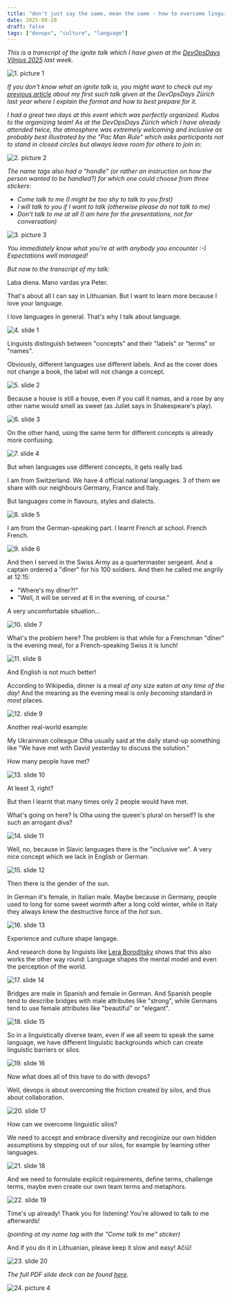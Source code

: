 ```yaml
---
title: "don't just say the same, mean the same - how to overcome linguistic silos"
date: 2025-09-20
draft: false
tags: ["devops", "culture", "language"]
---
```


_This is a transcript of the ignite talk which I have given at the [DevOpsDays Vilnius 2025](https://www.devopsdays.lt/) last week._

![1. picture 1](/images/blog/linguistic-silos/presenting_2.jpg)

_If you don't know what an ignite talk is, you might want to check out my [previous article](/blog/wholesome-talk) about my first such talk given at the DevOpsDays Zürich last year where I explain the format and how to best prepare for it._

_I had a great two days at this event which was perfectly organized. Kudos to the organizing team! As at the DevOpsDays Zürich which I have already attended twice, the atmosphere was extremely welcoming and inclusive as probably best illustrated by the "Pac Man Rule" which asks participants not to stand in closed circles but always leave room for others to join in:_

![2. picture 2](/images/blog/linguistic-silos/pac_man_rule.jpg)

_The name tags also had a "handle" (or rather an instruction on how the person wanted to be handled?) for which one could choose from three stickers:_

* _Come talk to me (I might be too shy to talk to you first)_
* _I will talk to you if I want to talk (otherwise please do not talk to me)_
* _Don't talk to me at all (I am here for the presentations, not for conversation)_

![3. picture 3](/images/blog/linguistic-silos/name_tag.jpg)

_You immediately know what you're at with anybody you encounter :-) Expectations well managed!_

_But now to the transcript of my talk:_

Laba diena. Mano vardas yra Peter. 

That's about all I can say in Lithuanian. But I want to learn more because I love your language. 

I love languages in general. That's why I talk about language.

![4. slide 1](/images/blog/linguistic-silos/dodvilnius2025_ignite_peterhaefliger_linguisticsilos_pg01.png)

Linguists distinguish between "concepts" and their "labels" or "terms" or "names". 

Obviously, different languages use different labels. And as the cover does not change a book, the label will not change a concept.

![5. slide 2](/images/blog/linguistic-silos/dodvilnius2025_ignite_peterhaefliger_linguisticsilos_pg02.png)

Because a house is still a house, even if you call it namas, and a rose by any other name would smell as sweet (as Juliet says in Shakespeare's play).

![6. slide 3](/images/blog/linguistic-silos/dodvilnius2025_ignite_peterhaefliger_linguisticsilos_pg03.png)

On the other hand, using the same term for different concepts is already more confusing. 

![7. slide 4](/images/blog/linguistic-silos/dodvilnius2025_ignite_peterhaefliger_linguisticsilos_pg04.png)

But when languages use different concepts, it gets really bad.

I am from Switzerland. We have 4 official national languages. 3 of them we share with our neighbours Germany, France and Italy. 

But languages come in flavours, styles and dialects.

![8. slide 5](/images/blog/linguistic-silos/dodvilnius2025_ignite_peterhaefliger_linguisticsilos_pg05.png)

I am from the German-speaking part. I learnt French at school. French French.

![9. slide 6](/images/blog/linguistic-silos/dodvilnius2025_ignite_peterhaefliger_linguisticsilos_pg06.png)

And then I served in the Swiss Army as a quartermaster sergeant. And a captain ordered a "dîner" for his 100 soldiers. And then he called me angrily at 12:15: 

- "Where's my dîner?!"
- "Well, it will be served at 6 in the evening, of course."

A very uncomfortable situation...

![10. slide 7](/images/blog/linguistic-silos/dodvilnius2025_ignite_peterhaefliger_linguisticsilos_pg07.png)

What's the problem here? The problem is that while for a Frenchman "dîner" is the evening meal, for a French-speaking Swiss it is lunch!

![11. slide 8](/images/blog/linguistic-silos/dodvilnius2025_ignite_peterhaefliger_linguisticsilos_pg08.png)

And English is not much better! 

According to Wikipedia, dinner is a meal _of any size_ eaten _at any time of the day_! And the meaning as the evening meal is only _becoming_ standard in _most_ places.

![12. slide 9](/images/blog/linguistic-silos/dodvilnius2025_ignite_peterhaefliger_linguisticsilos_pg09.png)

Another real-world example: 

My Ukraininan colleague Olha usually said at the daily stand-up something like "We have met with David yesterday to discuss the solution."

How many people have met?

![13. slide 10](/images/blog/linguistic-silos/dodvilnius2025_ignite_peterhaefliger_linguisticsilos_pg10.png)

At least 3, right? 

But then I learnt that many times only 2 people would have met. 

What's going on here? Is Olha using the queen's plural on herself? Is she such an arrogant diva?

![14. slide 11](/images/blog/linguistic-silos/dodvilnius2025_ignite_peterhaefliger_linguisticsilos_pg11.png)

Well, no, because in Slavic languages there is the "inclusive we". A very nice concept which we lack in English or German.

![15. slide 12](/images/blog/linguistic-silos/dodvilnius2025_ignite_peterhaefliger_linguisticsilos_pg12.png)

Then there is the gender of the sun. 

In German it's female, in Italian male. Maybe because in Germany, people used to long for some sweet _warmth_ after a long cold winter, while in Italy they always knew the destructive force of the _hot_ sun.

![16. slide 13](/images/blog/linguistic-silos/dodvilnius2025_ignite_peterhaefliger_linguisticsilos_pg13.png)

Experience and culture shape langage. 

And research done by linguists like [Lera Boroditsky](http://lera.ucsd.edu/) shows that this also works the other way round: Language shapes the mental model and even the perception of the world.

![17. slide 14](/images/blog/linguistic-silos/dodvilnius2025_ignite_peterhaefliger_linguisticsilos_pg14.png)

Bridges are male in Spanish and female in German. And Spanish people tend to describe bridges with male attributes like "strong", while Germans tend to use female attributes like "beautiful" or "elegant". 

![18. slide 15](/images/blog/linguistic-silos/dodvilnius2025_ignite_peterhaefliger_linguisticsilos_pg15.png)

So in a linguistically diverse team, even if we all seem to speak the same language, we have different linguistic backgrounds which can create linguistic barriers or silos.

![19. slide 16](/images/blog/linguistic-silos/dodvilnius2025_ignite_peterhaefliger_linguisticsilos_pg16.png)

Now what does all of this have to do with devops? 

Well, devops is about overcoming the friction created by silos, and thus about collaboration.

![20. slide 17](/images/blog/linguistic-silos/dodvilnius2025_ignite_peterhaefliger_linguisticsilos_pg17.png)

How can we overcome linguistic silos? 

We need to accept and embrace diversity and recoginize our own hidden assumptions by stepping out of our silos, for example by learning other languages.

![21. slide 18](/images/blog/linguistic-silos/dodvilnius2025_ignite_peterhaefliger_linguisticsilos_pg18.png)

And we need to formulate explicit requirements, define terms, challenge terms, maybe even create our own team terms and metaphors. 

![22. slide 19](/images/blog/linguistic-silos/dodvilnius2025_ignite_peterhaefliger_linguisticsilos_pg19.png)

Time's up already! Thank you for listening! You're allowed to talk to me afterwards! 

_(pointing at my name tag with the "Come talk to me" sticker)_

And if you do it in Lithuanian, please keep it slow and easy! Ačiū!

![23. slide 20](/images/blog/linguistic-silos/dodvilnius2025_ignite_peterhaefliger_linguisticsilos_pg20.png)

_The full PDF slide deck can be found [here](/files/blog/linguistic-silos/dodvilnius2025_ignite_peterhaefliger_linguisticsilos.pdf)._

![24. picture 4](/images/blog/linguistic-silos/presenting_1.jpg)
